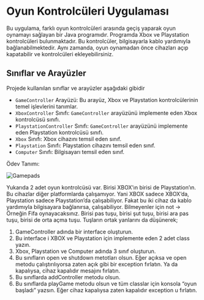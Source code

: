# Oyun Kontrolcüleri Uygulaması

Bu uygulama, farklı oyun kontrolcüleri arasında geçiş yaparak oyun oynamayı sağlayan bir Java programıdır. Programda Xbox ve Playstation kontrolcüleri bulunmaktadır. Bu kontrolcüler, bilgisayarla kablo yardımıyla bağlanabilmektedir. Aynı zamanda, oyun oynamadan önce cihazları açıp kapatabilir ve kontrolcüleri ekleyebilirsiniz.


## Sınıflar ve Arayüzler

Projede kullanılan sınıflar ve arayüzler aşağıdaki gibidir

-   `GameController` Arayüzü: Bu arayüz, Xbox ve Playstation kontrolcülerinin temel işlevlerini tanımlar.
-   `XboxController` Sınıfı: `GameController` arayüzünü implemente eden Xbox kontrolcüsü sınıfı.
-   `PlaystationController` Sınıfı: `GameController` arayüzünü implemente eden Playstation kontrolcüsü sınıfı.
-   `Xbox` Sınıfı: Xbox cihazını temsil eden sınıf.
-   `Playstation` Sınıfı: Playstation cihazını temsil eden sınıf.
-   `Computer` Sınıfı: Bilgisayarı temsil eden sınıf.



  
Ödev Tanımı:

![Gamepads](https://github.com/CrincklyRocket/Java_Patika/assets/79373396/dbaaa2b7-1823-41d3-a754-de1e7f60c7c4)


  Yukarıda 2 adet oyun kontrolcüsü var. Birisi XBOX’ın birisi de Playstation’ın. Bu cihazlar diğer
platformlarda çalışamıyor. Yani XBOX sadece XBOX’da, Playstation sadece Playstation’da
çalışabiliyor. Fakat bu iki cihaz da kablo yardımıyla bilgisayara bağlanırsa, çalışabiliyor.
Bilmeyenler için not -> Örneğin Fifa oynayacaksınız. Birisi pas tuşu, birisi şut tuşu, birisi ara pas
tuşu, birisi de orta açma tuşu.
Tuşların ortak yanlarını da düşünerek;
1. GameController adında bir interface oluşturun.
2. Bu interface i XBOX ve Playstation için implemente eden 2 adet class yazın.
3. Xbox, Playstation ve Computer adında 3 sınıf oluşturun.
4. Bu sınıfların open ve shutdown metotları olsun. Eğer açıksa ve open metodu çalıştırılıyorsa
zaten açık gibi bir exception fırlatın. Ya da kapalıysa, cihaz kapalıdır mesajını fırlatın.
4. Bu sınıflarda addController metodu olsun.
5. Bu sınıflarda playGame metodu olsun ve tüm classlar için konsola “oyun başladı” yazsın.
Eğer cihaz kapalıysa zaten kapalıdır exception u fırlatın.
